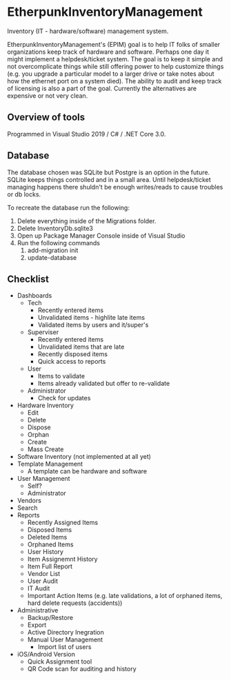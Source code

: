 # EtherpunkInventoryManagement

Inventory (IT - hardware/software) management system.

EtherpunkInventoryManagement's (EPIM) goal is to help IT folks of smaller organizations keep track of hardware and software.
Perhaps one day it might implement a helpdesk/ticket system.
The goal is to keep it simple and not overcomplicate things while still offering power to help customize things (e.g. you upgrade a particular model to a larger drive or take notes about how the ethernet port on a system died).
The ability to audit and keep track of licensing is also a part of the goal.
Currently the alternatives are expensive or not very clean.

## Overview of tools

Programmed in Visual Studio 2019 / C# / .NET Core 3.0.


## Database

The database chosen was SQLite but Postgre is an option in the future.
SQLite keeps things controlled and in a small area. Until helpdesk/ticket managing happens there shuldn't be enough writes/reads to cause troubles or db locks.

To recreate the database run the following:

1. Delete everything inside of the Migrations folder.
2. Delete InventoryDb.sqlite3
3. Open up Package Manager Console inside of Visual Studio
4. Run the following commands
   1. add-migration init
   2. update-database

## Checklist

* Dashboards
  * Tech
    * Recently entered items
    * Unvalidated items - highlite late items
    * Validated items by users and it/super's
  * Superviser
    * Recently entered items
    * Unvalidated items that are late
    * Recently disposed items
    * Quick access to reports
  * User
    * Items to validate
    * Items already validated but offer to re-validate
  * Administrator
    * Check for updates
* Hardware Inventory
  * Edit
  * Delete
  * Dispose
  * Orphan
  * Create
  * Mass Create
* Software Inventory (not implemented at all yet)
* Template Management
  * A template can be hardware and software
* User Management
  * Self?
  * Administrator
* Vendors
* Search
* Reports
  * Recently Assigned Items
  * Disposed Items
  * Deleted Items
  * Orphaned Items
  * User History
  * Item Assignemnt History
  * Item Full Report
  * Vendor List
  * User Audit
  * IT Audit
  * Important Action Items (e.g. late validations, a lot of orphaned items, hard delete requests (accidents))
* Administrative
  * Backup/Restore
  * Export
  * Active Directory Inegration
  * Manual User Management
    * Import list of users
* iOS/Android Version
  * Quick Assignment tool
  * QR Code scan for auditing and history